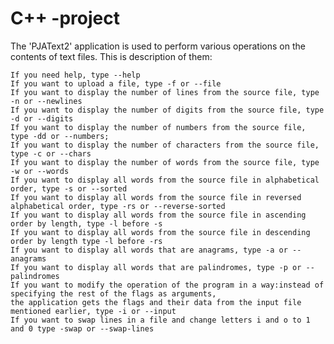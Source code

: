 # C++ -project
The 'PJAText2' application is used to perform various operations on the contents of text files.
    This is description of them: 
    
    If you need help, type --help
    If you want to upload a file, type -f or --file
    If you want to display the number of lines from the source file, type -n or --newlines
    If you want to display the number of digits from the source file, type -d or --digits
    If you want to display the number of numbers from the source file, type -dd or --numbers;
    If you want to display the number of characters from the source file, type -c or --chars
    If you want to display the number of words from the source file, type -w or --words
    If you want to display all words from the source file in alphabetical order, type -s or --sorted
    If you want to display all words from the source file in reversed alphabetical order, type -rs or --reverse-sorted
    If you want to display all words from the source file in ascending order by length, type -l before -s
    If you want to display all words from the source file in descending order by length type -l before -rs
    If you want to display all words that are anagrams, type -a or --anagrams
    If you want to display all words that are palindromes, type -p or --palindromes
    If you want to modify the operation of the program in a way:instead of specifying the rest of the flags as arguments,
    the application gets the flags and their data from the input file mentioned earlier, type -i or --input
    If you want to swap lines in a file and change letters i and o to 1 and 0 type -swap or --swap-lines
